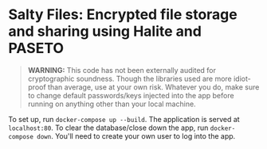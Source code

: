 # Salty Files: Encrypted file storage and sharing using Halite and PASETO

> **WARNING:** This code has not been externally audited for cryptographic soundness. Though the libraries
> used are more idiot-proof than average, use at your own risk. Whatever you do, make sure to change
> default passwords/keys injected into the app before running on anything other than your local machine.

To set up, run `docker-compose up --build`. The application is served at `localhost:80`. To clear the
database/close down the app, run `docker-compose down`. You'll need to create your own user to log into
the app.
